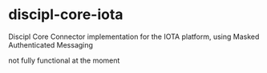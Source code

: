 # discipl-core-iota

Discipl Core Connector implementation for the IOTA platform, using Masked Authenticated Messaging

not fully functional at the moment
